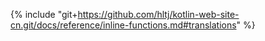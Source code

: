 {% include "git+https://github.com/hltj/kotlin-web-site-cn.git/docs/reference/inline-functions.md#translations" %}
